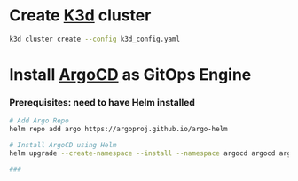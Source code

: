 # Create [K3d](https://k3d.io/v5.5.1/) cluster

```bash
k3d cluster create --config k3d_config.yaml
```

# Install [ArgoCD](https://argo-cd.readthedocs.io/en/stable/) as GitOps Engine

### Prerequisites: need to have Helm installed

```bash
# Add Argo Repo
helm repo add argo https://argoproj.github.io/argo-helm

# Install ArgoCD using Helm
helm upgrade --create-namespace --install --namespace argocd argocd argo/argo-cd -f argocd/values.yaml

### 